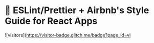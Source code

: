 # 🌻 ESLint/Prettier + Airbnb's Style Guide for React Apps

![visitors](https://visitor-badge.glitch.me/badge?page_id=vi